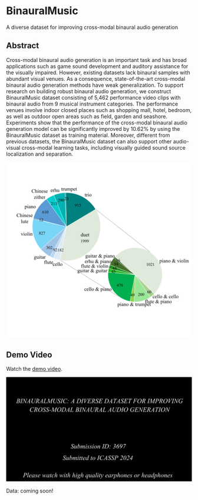 # BinauralMusic
A diverse dataset for improving cross-modal binaural audio generation

## Abstract
Cross-modal binaural audio generation is an important task and has broad applications such as game sound development and auditory
assistance for the visually impaired. However, existing datasets lack binaural samples with abundant visual venues. As a consequence,
state-of-the-art cross-modal binaural audio generation methods have weak generalization. To support research on building robust binaural audio generation, we construct BinauralMusic dataset consisting of 5,462 performance video clips with binaural audio from 9 musical instrument categories. The performance venues involve indoor closed places such as shopping mall, hotel, bedroom, as well as outdoor open areas such as field, garden and seashore. Experiments show that the performance of the cross-modal binaural audio generation model can be significantly improved by 10.62% by using the BinauralMusic dataset as training material. Moreover, different from previous datasets, the BinauralMusic dataset can also support other audio-visual cross-modal learning tasks, including visually guided sound source localization and separation.

<p align="center">
<img src="dataset.png" alt="Schema represention"
width="1000px"></p>

## Demo Video
Watch the [demo video](https://www.kaggle.com/datasets/shulinliu/musicecan-demo). 
<p align="center">
<img src="Demo.jpg" alt="Schema represention"
width="600px"></p>

Data: coming soon!
